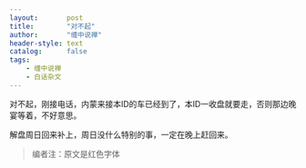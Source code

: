 ```yaml
---
layout:       post
title:        "对不起"
author:       "缠中说禅"
header-style: text
catalog:      false
tags:
    - 缠中说禅
    - 白话杂文
---
```


对不起，刚接电话，内蒙来接本ID的车已经到了，本ID一收盘就要走，否则那边晚宴等着，不好意思。



解盘周日回来补上，周日没什么特别的事，一定在晚上赶回来。



> 编者注：原文是红色字体
